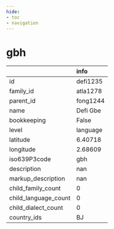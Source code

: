 ```yaml
---
hide:
- toc
- navigation
---
```

# gbh
|                      | info     |
|:---------------------|:---------|
| id                   | defi1235 |
| family_id            | atla1278 |
| parent_id            | fong1244 |
| name                 | Defi Gbe |
| bookkeeping          | False    |
| level                | language |
| latitude             | 6.40718  |
| longitude            | 2.68609  |
| iso639P3code         | gbh      |
| description          | nan      |
| markup_description   | nan      |
| child_family_count   | 0        |
| child_language_count | 0        |
| child_dialect_count  | 0        |
| country_ids          | BJ       |